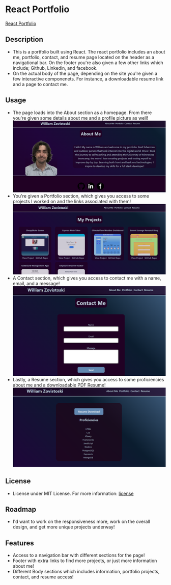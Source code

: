 # React Portfolio

[React Portfolio]()

## Description 
- This is a portfolio built using React. The react portfolio includes an about me, portfolio, contact, and resume page located on the header as a navigational bar. On the footer you're also given a few other links which include; Github, Linkedin, and facebook.
- On the actual body of the page, depending on the site you're given a few interactive componenets. For instance, a downloadable resume link and a page to contact me.

## Usage
- The page loads into the About section as a homepage. From there you're given some details about me and a profile picture as well!
![About Page](/public/About-Page.png)
- You're given a Portfolio section, which gives you access to some projects I worked on and the links associated with them!
![Portfolio Page](/public/Portfolio-Page.png)
- A Contact section, which gives you access to contact me with a name, email, and a message!
![Contact Page](/public/Contact-Page.png)
- Lastly, a Resume section, which gives you access to some proficiencies about me and a downloadable PDF Resume!
![Resume Page](/public/Resume-Page.png)

## License
- License under MIT License. For more information: [license](https://opensource.org/license/MIT)

## Roadmap 
- I'd want to work on the responsiveness more, work on the overall design, and get more unique projects underway!

## Features 
- Access to a navigation bar with different sections for the page!
- Footer with extra links to find more projects, or just more information about me!
- Different Body sections which includes information, portfolio projects, contact, and resume access!
